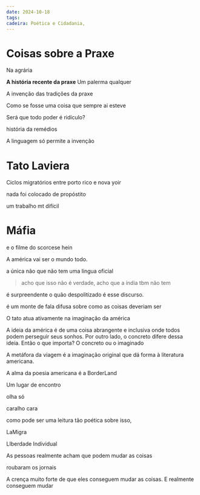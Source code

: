 ```yaml
---
date: 2024-10-18
tags: 
cadeira: Poética e Cidadania,
---
```


# Coisas sobre a Praxe



Na agrária


**A história recente da praxe**
Um palerma qualquer

A invenção das tradições da praxe

Como se fosse uma coisa que sempre ai esteve


Será que todo poder é ridículo?

história da remédios

A linguagem só permite a invenção



# Tato Laviera

Ciclos migratórios entre porto rico e nova yoir


nada foi colocado de propóstito


um trabalho mt difícil


# Máfia

e o filme do scorcese hein

A américa vai ser o mundo todo.


a única não que não tem uma lingua oficial

> acho que isso não é verdade, acho que a índia tbm não tem

é surpreendente o quão despolitizado é esse discurso. 

é um monte de fala difusa sobre como as coisas deveriam ser



O tato atua ativamente na imaginação da américa



A ideia da américa é de uma coisa abrangente e inclusiva onde todos podem perseguir seus sonhos. Por outro lado, o concreto difere dessa ideia. Então o que importa? O concreto ou o imaginado

A metáfora da viagem é a imaginação original que dá forma à literatura americana. 

A alma da poesia americana é a BorderLand

Um lugar de encontro

olha só

caralho cara

como pode ser uma leitura tão poética sobre isso, 


LaMigra


LIberdade Individual



As pessoas realmente acham que podem mudar as coisas


roubaram os jornais


A crença muito forte de que eles conseguem mudar as coisas. E realmente conseguem mudar

